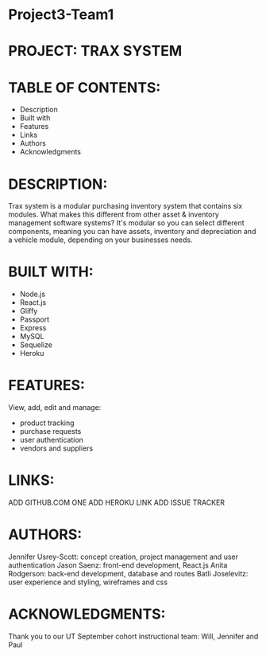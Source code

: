 # Project3-Team1

# PROJECT: TRAX SYSTEM

# TABLE OF CONTENTS:
- Description
- Built with
- Features
- Links
- Authors
- Acknowledgments

# DESCRIPTION:
Trax system is a modular purchasing inventory system that contains six modules. What makes this different from other asset & inventory management software systems? It's modular so you can select different components, meaning you can have assets, inventory and depreciation and a vehicle module, depending on your businesses needs.

# BUILT WITH:
- Node.js
- React.js
- Gliffy
- Passport
- Express
- MySQL
- Sequelize
- Heroku

# FEATURES:
View, add, edit and manage:
 - product tracking
 - purchase requests
 - user authentication
 - vendors and suppliers

# LINKS:
ADD GITHUB.COM ONE
ADD HEROKU LINK
ADD ISSUE TRACKER 

# AUTHORS:
Jennifer Usrey-Scott: concept creation, project management and user authentication
Jason Saenz: front-end development, React.js
Anita Rodgerson: back-end development, database and routes
Batli Joselevitz: user experience and styling, wireframes and css

# ACKNOWLEDGMENTS:

Thank you to our UT September cohort instructional team: Will, Jennifer and Paul